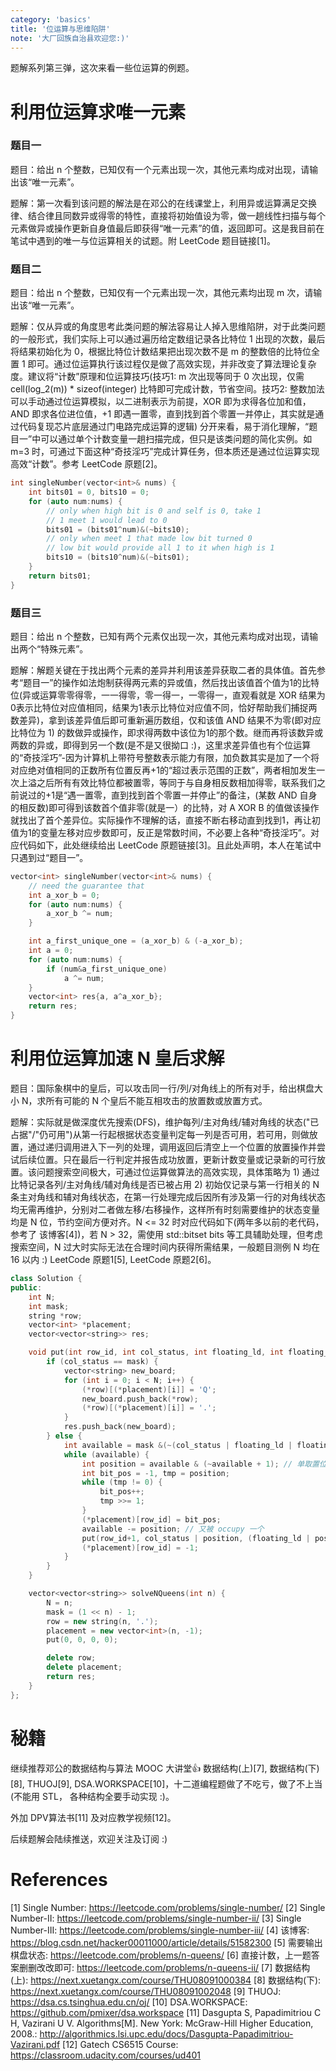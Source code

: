 ```yaml
---
category: 'basics'
title: '位运算与思维陷阱'
note: '大厂回族自治县欢迎您:)'
---
```


题解系列第三弹，这次来看一些位运算的例题。

# 利用位运算求唯一元素
### 题目一

题目：给出 n 个整数，已知仅有一个元素出现一次，其他元素均成对出现，请输出该“唯一元素”。

题解：第一次看到该问题的解法是在邓公的在线课堂上，利用异或运算满足交换律、结合律且同数异或得零的特性，直接将初始值设为零，做一趟线性扫描与每个元素做异或操作更新自身值最后即获得“唯一元素”的值，返回即可。这是我目前在笔试中遇到的唯一与位运算相关的试题。附 LeetCode 题目链接[1]。

### 题目二

题目：给出 n 个整数，已知仅有一个元素出现一次，其他元素均出现 m 次，请输出该“唯一元素”。

题解：仅从异或的角度思考此类问题的解法容易让人掉入思维陷阱，对于此类问题的一般形式，我们实际上可以通过遍历给定数组记录各比特位 1 出现的次数，最后将结果初始化为 0，根据比特位计数结果把出现次数不是 m 的整数倍的比特位全置 1 即可。通过位运算执行该过程仅是做了高效实现，并非改变了算法理论复杂度。建议将“计数”原理和位运算技巧(技巧1: m 次出现等同于 0 次出现，仅需 cell(log_2(m)) * sizeof(integer) 比特即可完成计数，节省空间。技巧2: 整数加法可以手动通过位运算模拟，以二进制表示为前提，XOR 即为求得各位加和值，AND 即求各位进位值，+1 即遇一置零，直到找到首个零置一并停止，其实就是通过代码复现芯片底层通过门电路完成运算的逻辑) 分开来看，易于消化理解，“题目一”中可以通过单个计数变量一趟扫描完成，但只是该类问题的简化实例。如 m=3 时，可通过下面这种“奇技淫巧”完成计算任务，但本质还是通过位运算实现高效“计数”。参考 LeetCode 原题[2]。

```cpp
int singleNumber(vector<int>& nums) {
    int bits01 = 0, bits10 = 0;
    for (auto num:nums) {
        // only when high bit is 0 and self is 0, take 1
        // 1 meet 1 would lead to 0
        bits01 = (bits01^num)&(~bits10);
        // only when meet 1 that made low bit turned 0
        // low bit would provide all 1 to it when high is 1
        bits10 = (bits10^num)&(~bits01);
    }
    return bits01;
}
```

### 题目三

题目：给出 n 个整数，已知有两个元素仅出现一次，其他元素均成对出现，请输出两个“特殊元素”。

题解：解题关键在于找出两个元素的差异并利用该差异获取二者的具体值。首先参考“题目一”的操作如法炮制获得两元素的异或值，然后找出该值首个值为1的比特位(异或运算零零得零，一一得零，零一得一，一零得一，直观看就是 XOR 结果为0表示比特位对应值相同，结果为1表示比特位对应值不同，恰好帮助我们捕捉两数差异)，拿到该差异值后即可重新遍历数组，仅和该值 AND 结果不为零(即对应比特位为 1) 的数做异或操作，即求得两数中该位为1的那个数。继而再将该数异或两数的异或，即得到另一个数(是不是又很拗口 :)，这里求差异值也有个位运算的“奇技淫巧”-因为计算机上带符号整数表示能力有限，加负数其实是加了一个将对应绝对值相同的正数所有位置反再+1的“超过表示范围的正数”，两者相加发生一次上溢之后所有有效比特位都被置零，等同于与自身相反数相加得零，联系我们之前说过的+1是“遇一置零，直到找到首个零置一并停止”的备注，(某数 AND 自身的相反数)即可得到该数首个值非零(就是一）的比特，对 A XOR B 的值做该操作就找出了首个差异位。实际操作不理解的话，直接不断右移动直到找到1，再让初值为1的变量左移对应步数即可，反正是常数时间，不必要上各种“奇技淫巧”。对应代码如下，此处继续给出  LeetCode 原题链接[3]。且此处声明，本人在笔试中只遇到过“题目一”。

```cpp
vector<int> singleNumber(vector<int>& nums) {
    // need the guarantee that 
    int a_xor_b = 0;
    for (auto num:nums) {
        a_xor_b ^= num;
    }

    int a_first_unique_one = (a_xor_b) & (-a_xor_b);
    int a = 0;
    for (auto num:nums) {
        if (num&a_first_unique_one)
            a ^= num;
    }
    vector<int> res{a, a^a_xor_b};
    return res;
}
```

# 利用位运算加速 N 皇后求解

题目：国际象棋中的皇后，可以攻击同一行/列/对角线上的所有对手，给出棋盘大小 N，求所有可能的 N 个皇后不能互相攻击的放置数或放置方式。

题解：实际就是做深度优先搜索(DFS)，维护每列/主对角线/辅对角线的状态("已占据"/"仍可用")从第一行起根据状态变量判定每一列是否可用，若可用，则做放置，通过递归调用进入下一列的处理，调用返回后清空上一个位置的放置操作并尝试后续位置。只在最后一行判定并报告成功放置，更新计数变量或记录新的可行放置。该问题搜索空间极大，可通过位运算做算法的高效实现，具体策略为 1) 通过比特记录各列/主对角线/辅对角线是否已被占用 2) 初始仅记录与第一行相关的 N 条主对角线和辅对角线状态，在第一行处理完成后因所有涉及第一行的对角线状态均无需再维护，分别对二者做左移/右移操作，这样所有时刻需要维护的状态变量均是 N 位，节约空间方便对齐。N <= 32 时对应代码如下(两年多以前的老代码，参考了 该博客[4])，若 N > 32，需使用 std::bitset<N> bits 等工具辅助处理，但考虑搜索空间，N 过大时实际无法在合理时间内获得所需结果，一般题目测例 N 均在 16 以内 :) LeetCode 原题1[5], LeetCode 原题2[6]。

```cpp
class Solution {
public:
    int N;
    int mask;
    string *row;
    vector<int> *placement;
    vector<vector<string>> res;

    void put(int row_id, int col_status, int floating_ld, int floating_ad) {
        if (col_status == mask) {
            vector<string> new_board;
            for (int i = 0; i < N; i++) {
                (*row)[(*placement)[i]] = 'Q';
                new_board.push_back(*row);
                (*row)[(*placement)[i]] = '.';
            }
            res.push_back(new_board);
        } else {
            int available = mask &(~(col_status | floating_ld | floating_ad));
            while (available) {
                int position = available & (~available + 1); // 单取置位 bit
                int bit_pos = -1, tmp = position;
                while (tmp != 0) {
                    bit_pos++;
                    tmp >>= 1;
                }
                (*placement)[row_id] = bit_pos;
                available -= position; // 又被 occupy 一个
                put(row_id+1, col_status | position, (floating_ld | position) << 1, (floating_ad | position) >> 1);// 其实 + 也可以，但 | 更快
                (*placement)[row_id] = -1;
            }
        }
    }

    vector<vector<string>> solveNQueens(int n) {
        N = n;
        mask = (1 << n) - 1;
        row = new string(n, '.');
        placement = new vector<int>(n, -1);
        put(0, 0, 0, 0);

        delete row;
        delete placement;
        return res;
    }
};
```

# 秘籍

继续推荐邓公的数据结构与算法 MOOC 大讲堂👍 数据结构(上)[7], 数据结构(下)[8], THUOJ[9], DSA.WORKSPACE[10]，十二道编程题做了不吃亏，做了不上当(不能用 STL， 各种结构全要手动实现 :)。

外加 DPV算法书[11] 及对应教学视频[12]。

后续题解会陆续推送，欢迎关注及订阅 :)

# References

[1] Single Number: https://leetcode.com/problems/single-number/
[2] Single Number-II: https://leetcode.com/problems/single-number-ii/
[3] Single Number-III: https://leetcode.com/problems/single-number-iii/
[4] 该博客: https://blog.csdn.net/hacker00011000/article/details/51582300
[5] 需要输出棋盘状态: https://leetcode.com/problems/n-queens/
[6] 直接计数，上一题答案删删改改即可: https://leetcode.com/problems/n-queens-ii/
[7] 数据结构(上): https://next.xuetangx.com/course/THU08091000384
[8] 数据结构(下): https://next.xuetangx.com/course/THU08091002048
[9] THUOJ: https://dsa.cs.tsinghua.edu.cn/oj/
[10] DSA.WORKSPACE: https://github.com/pmixer/dsa.workspace
[11] Dasgupta S, Papadimitriou C H, Vazirani U V. Algorithms[M]. New York: McGraw-Hill Higher Education, 2008.: http://algorithmics.lsi.upc.edu/docs/Dasgupta-Papadimitriou-Vazirani.pdf
[12] Gatech CS6515 Course: https://classroom.udacity.com/courses/ud401

